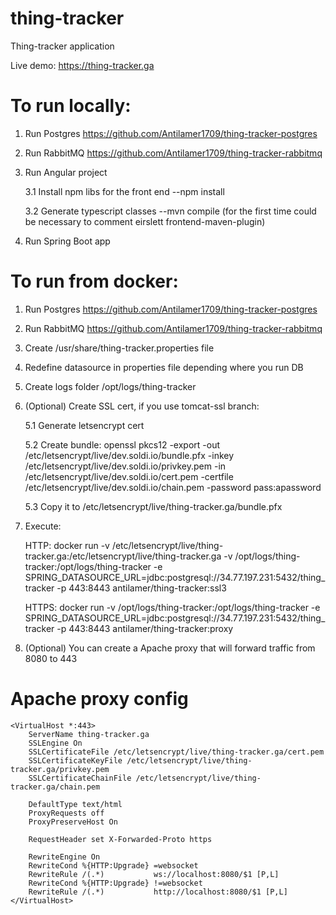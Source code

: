 # thing-tracker
Thing-tracker application

Live demo: https://thing-tracker.ga

# To run locally: 
1) Run Postgres https://github.com/Antilamer1709/thing-tracker-postgres
2) Run RabbitMQ https://github.com/Antilamer1709/thing-tracker-rabbitmq
3) Run Angular project

    3.1 Install npm libs for the front end --npm install
    
    3.2 Generate typescript classes --mvn compile (for the first time could be necessary to comment eirslett frontend-maven-plugin)
    
4) Run Spring Boot app


# To run from docker:
1) Run Postgres https://github.com/Antilamer1709/thing-tracker-postgres
2) Run RabbitMQ https://github.com/Antilamer1709/thing-tracker-rabbitmq
3) Create /usr/share/thing-tracker.properties file
4) Redefine datasource in properties file depending where you run DB
5) Create logs folder /opt/logs/thing-tracker
6) (Optional) Create SSL cert, if you use tomcat-ssl branch:

    5.1 Generate letsencrypt cert
    
    5.2 Create bundle: openssl pkcs12 -export -out /etc/letsencrypt/live/dev.soldi.io/bundle.pfx -inkey /etc/letsencrypt/live/dev.soldi.io/privkey.pem -in /etc/letsencrypt/live/dev.soldi.io/cert.pem -certfile /etc/letsencrypt/live/dev.soldi.io/chain.pem -password pass:apassword
    
    5.3 Copy it to  /etc/letsencrypt/live/thing-tracker.ga/bundle.pfx
    
7) Execute: 

    HTTP: docker run -v /etc/letsencrypt/live/thing-tracker.ga:/etc/letsencrypt/live/thing-tracker.ga -v /opt/logs/thing-tracker:/opt/logs/thing-tracker -e SPRING_DATASOURCE_URL=jdbc:postgresql://34.77.197.231:5432/thing_tracker -p 443:8443 antilamer/thing-tracker:ssl3
    
    HTTPS: docker run -v /opt/logs/thing-tracker:/opt/logs/thing-tracker -e SPRING_DATASOURCE_URL=jdbc:postgresql://34.77.197.231:5432/thing_tracker -p 443:8443 antilamer/thing-tracker:proxy
    
8) (Optional) You can create a Apache proxy that will forward traffic from 8080 to 443


# Apache proxy config


```
<VirtualHost *:443>
    ServerName thing-tracker.ga
    SSLEngine On
    SSLCertificateFile /etc/letsencrypt/live/thing-tracker.ga/cert.pem
    SSLCertificateKeyFile /etc/letsencrypt/live/thing-tracker.ga/privkey.pem
    SSLCertificateChainFile /etc/letsencrypt/live/thing-tracker.ga/chain.pem

    DefaultType text/html
    ProxyRequests off
    ProxyPreserveHost On

    RequestHeader set X-Forwarded-Proto https

    RewriteEngine On
    RewriteCond %{HTTP:Upgrade} =websocket
    RewriteRule /(.*)           ws://localhost:8080/$1 [P,L]
    RewriteCond %{HTTP:Upgrade} !=websocket
    RewriteRule /(.*)           http://localhost:8080/$1 [P,L]
</VirtualHost>
```